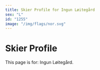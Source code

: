 ```yaml
---
title: Skier Profile for Ingun Løitegård
sex: "L"
id: "1255"
image: "/img/flags/nor.svg" 
---
```


# Skier Profile

This page is for: Ingun Løitegård.
    